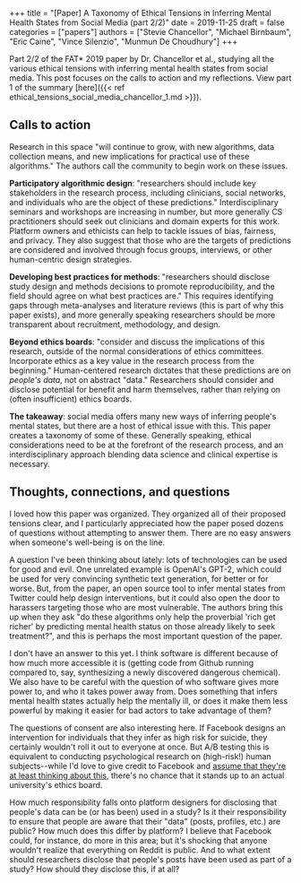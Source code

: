 +++
title = "[Paper] A Taxonomy of Ethical Tensions in Inferring Mental Health States from Social Media (part 2/2)"
date = 2019-11-25
draft = false
categories = ["papers"]
authors = ["Stevie Chancellor", "Michael Birnbaum", "Eric Caine", "Vince Silenzio", "Munmun De Choudhury"]
+++

Part 2/2 of the FAT* 2019 paper by Dr. Chancellor et al., studying all the various ethical tensions with inferring mental health states from social media. This post focuses on the calls to action and my reflections. View part 1 of the summary [here]({{< ref ethical_tensions_social_media_chancellor_1.md >}}).

<!--more-->

## Calls to action
Research in this space "will continue to grow, with new algorithms, data collection means, and new implications for practical use of these algorithms." The authors call the community to begin work on these issues.

**Participatory algorithmic design**: "researchers should include key stakeholders in the research process, including clinicians, social networks, and individuals who are the object of these predictions." Interdisciplinary seminars and workshops are increasing in number, but more generally CS practitioners should seek out clinicians and domain experts for this work. Platform owners and ethicists can help to tackle issues of bias, fairness, and privacy. They also suggest that those who are the targets of predictions are considered and involved through focus groups, interviews, or other human-centric design strategies.

**Developing best practices for methods**: "researchers should disclose study design and methods decisions to promote reproducibility, and the field should agree on what best practices are." This requires identifying gaps through meta-analyses and literature reviews (this is part of why this paper exists), and more generally speaking researchers should be more transparent about recruitment, methodology, and design.

**Beyond ethics boards**: "consider and discuss the implications of this research, outside of the normal considerations of ethics committees. Incorporate ethics as a key value in the research process from the beginning." Human-centered research dictates that these predictions are on *people's data*, not on abstract "data." Researchers should consider and disclose potential for benefit and harm themselves, rather than relying on (often insufficient) ethics boards.


**The takeaway**: social media offers many new ways of inferring people's mental states, but there are a host of ethical issue with this. This paper creates a taxonomy of some of these. Generally speaking, ethical considerations need to be at the forefront of the research process, and an interdisciplinary approach blending data science and clinical expertise is necessary.


## Thoughts, connections, and questions
I loved how this paper was organized. They organized all of their proposed tensions clear, and I particularly appreciated how the paper posed dozens of questions without attempting to answer them. There are no easy answers when someone's well-being is on the line.

A question I've been thinking about lately: lots of technologies can be used for good and evil. One unrelated example is OpenAI's GPT-2, which could be used for very convincing synthetic text generation, for better or for worse. But, from the paper, an open source tool to infer mental states from Twitter could help design interventions, but it could also open the door to harassers targeting those who are most vulnerable. The authors bring this up when they ask "do these algorithms only help the proverbial 'rich get richer' by predicting mental health status on those already likely to seek treatment?", and this is perhaps the most important question of the paper.

I don't have an answer to this yet. I think software is different because of how much more accessible it is (getting code from Github running compared to, say, synthesizing a newly discovered dangerous chemical). We also have to be careful with the question of who software gives more power to, and who it takes power away from. Does something that infers mental health states actually help the mentally ill, or does it make them less powerful by making it easier for bad actors to take advantage of them?

The questions of consent are also interesting here. If Facebook designs an intervention for individuals that they infer as high risk for suicide, they certainly wouldn't roll it out to everyone at once. But A/B testing this is equivalent to conducting psychological research on (high-risk!) human subjects--while I'd love to give credit to Facebook and [assume that they're at least thinking about this](https://xkcd.com/1390/), there's no chance that it stands up to an actual university's ethics board.

How much responsibility falls onto platform designers for disclosing that people's data can be (or has been) used in a study? Is it their responsibility to ensure that people are aware that their "data" (posts, profiles, etc.) are public? How much does this differ by platform? I believe that Facebook could, for instance, do more in this area; but it's shocking that anyone wouldn't realize that everything on Reddit is public. And to what extent should researchers disclose that people's posts have been used as part of a study? How should they disclose this, if at all?